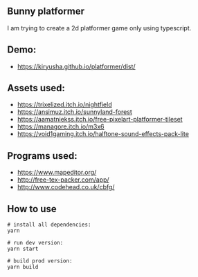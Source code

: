 Bunny platformer
------------------------------
I am trying to create a 2d platformer game only using typescript.

## Demo:

- https://kiryusha.github.io/platformer/dist/

## Assets used:

- https://trixelized.itch.io/nightfield
- https://ansimuz.itch.io/sunnyland-forest
- https://aamatniekss.itch.io/free-pixelart-platformer-tileset
- https://managore.itch.io/m3x6
- https://void1gaming.itch.io/halftone-sound-effects-pack-lite

## Programs used:

- https://www.mapeditor.org/
- http://free-tex-packer.com/app/
- http://www.codehead.co.uk/cbfg/

## How to use

```
# install all dependencies:
yarn

# run dev version:
yarn start

# build prod version:
yarn build
```
